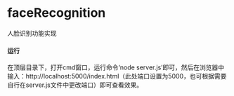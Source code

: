# faceRecognition
人脸识别功能实现

#### 运行
在顶层目录下，打开cmd窗口，运行命令‘node server.js’即可，然后在浏览器中输入：http://localhost:5000/index.html（此处端口设置为5000，也可根据需要自行在server.js文件中更改端口）即可查看效果。
